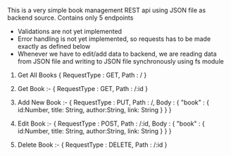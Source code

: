 This is a very simple book management REST api using JSON file as backend source. Contains only 5 endpoints

- Validations are not yet implemented
- Error handling is not yet implemented, so requests has to be made exactly as defined below
- Whenever we have to edit/add data to backend, we are reading data from JSON file and writing to JSON file synchronously using fs module

1. Get All Books
   {
   RequestType : GET,
   Path : /
   }

2. Get Book :-
   {
   RequestType : GET,
   Path : /:id
   }

3. Add New Book :-
   {
   RequestType : PUT,
   Path : /,
   Body : {
        "book" : 
            { 
                id:Number,
                title: String,
                author:String,
                link: String
            }
        }
   }

4. Edit Book :-
   {
   RequestType : POST,
   Path : /:id,
   Body : {
       "book" : 
            { 
                id:Number,
                title: String,
                author:String,
                link: String
           }
    }
   }

5. Delete Book :-
   {
   RequestType : DELETE,
   Path : /:id
   }
